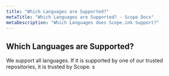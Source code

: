 ```yaml
---
title: "Which Languages are Supported?"
metaTitle: "Which Languages are Supported? - Scope Docs"
metaDescription: "Which Languages does Scope.ink Support?"
---
```


## Which Languages are Supported?

We support all languages. If it is supported by one of our trusted repositories, it is trusted by Scope. s